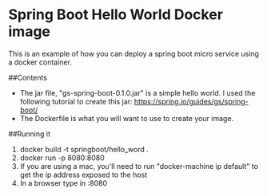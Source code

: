 # Spring Boot Hello World Docker image
This is an example of how you can deploy a spring boot micro service using a docker container.

##Contents
- The jar file, "gs-spring-boot-0.1.0.jar" is a simple hello world. I used the following tutorial to create this jar: https://spring.io/guides/gs/spring-boot/
- The Dockerfile is what you will want to use to create your image.

##Running it
1) docker build -t springboot/hello_word .
2) docker run -p 8080:8080 <image id>
3) If you are using a mac, you'll need to run "docker-machine ip default" to get the ip address exposed to the host
4) In a browser type in <IP address>:8080
